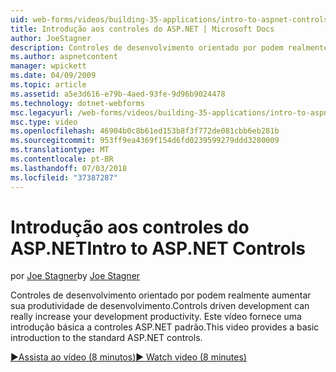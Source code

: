 ```yaml
---
uid: web-forms/videos/building-35-applications/intro-to-aspnet-controls
title: Introdução aos controles do ASP.NET | Microsoft Docs
author: JoeStagner
description: Controles de desenvolvimento orientado por podem realmente aumentar sua produtividade de desenvolvimento. Este vídeo fornece uma introdução básica a controles ASP.NET padrão.
ms.author: aspnetcontent
manager: wpickett
ms.date: 04/09/2009
ms.topic: article
ms.assetid: a5e3d616-e79b-4aed-93fe-9d96b9024478
ms.technology: dotnet-webforms
msc.legacyurl: /web-forms/videos/building-35-applications/intro-to-aspnet-controls
msc.type: video
ms.openlocfilehash: 46904b0c8b61ed153b8f3f772de081cbb6eb281b
ms.sourcegitcommit: 953ff9ea4369f154d6fd0239599279ddd3280009
ms.translationtype: MT
ms.contentlocale: pt-BR
ms.lasthandoff: 07/03/2018
ms.locfileid: "37387287"
---
```

<a name="intro-to-aspnet-controls"></a><span data-ttu-id="8981e-104">Introdução aos controles do ASP.NET</span><span class="sxs-lookup"><span data-stu-id="8981e-104">Intro to ASP.NET Controls</span></span>
====================
<span data-ttu-id="8981e-105">por [Joe Stagner](https://github.com/JoeStagner)</span><span class="sxs-lookup"><span data-stu-id="8981e-105">by [Joe Stagner](https://github.com/JoeStagner)</span></span>

<span data-ttu-id="8981e-106">Controles de desenvolvimento orientado por podem realmente aumentar sua produtividade de desenvolvimento.</span><span class="sxs-lookup"><span data-stu-id="8981e-106">Controls driven development can really increase your development productivity.</span></span> <span data-ttu-id="8981e-107">Este vídeo fornece uma introdução básica a controles ASP.NET padrão.</span><span class="sxs-lookup"><span data-stu-id="8981e-107">This video provides a basic introduction to the standard ASP.NET controls.</span></span>

[<span data-ttu-id="8981e-108">&#9654;Assista ao vídeo (8 minutos)</span><span class="sxs-lookup"><span data-stu-id="8981e-108">&#9654; Watch video (8 minutes)</span></span>](https://channel9.msdn.com/Blogs/ASP-NET-Site-Videos/intro-to-aspnet-controls)
